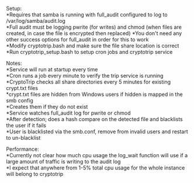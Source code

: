 Setup:  
*Requires that samba is running with full_audit configured to log to /var/log/samba/audit.log  
*Full audit must be logging pwrite (for writes) and chmod (when files are created, in case the file is encrypted then replaced)
*You don't need any other success options for full_audit in order for this to work  
*Modify cryptotrip.bash and make sure the file share location is correct  
*Run cryptotrip_setup.bash to setup cron jobs and cryptotrip service  
  
Notes:  
*Service will run at startup every time  
*Cron runs a job every minute to verify the trip service is running  
*CryptoTrip checks all share directories every 5 minutes for existing crypt.txt files  
*crypt.txt files are hidden from Windows users if hidden is mapped in the smb config  
*Creates them if they do not exist  
*Service watches full_audit log for pwrite or chmod  
*After detection; does a hash compare on the detected file and blacklists the user if it fails  
*User is blacklisted via the smb.conf, remove from invalid users and restart to un-blacklist  

Performance:  
*Currently not clear how much cpu usage the log_wait function will use if a large amount of traffic is writing to the audit log  
*I expect that anywhere from 1-5% total cpu usage for the whole instance will belong to cryptotrip  